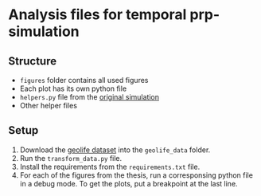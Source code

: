 # Analysis files for temporal prp-simulation

## Structure

- `figures` folder contains all used figures
- Each plot has its own python file
- `helpers.py` file from the [original simulation](https://github.com/MalteBellmann/prp-simulation) 
- Other helper files

## Setup

1. Download the [geolife dataset](https://www.microsoft.com/en-us/download/details.aspx?id=52367&from=https%3A%2F%2Fresearch.microsoft.com%2Fen-us%2Fdownloads%2Fb16d359d-d164-469e-9fd4-daa38f2b2e13%2F) into the `geolife_data` folder.
2. Run the `transform_data.py` file.
3. Install the requirements from the `requirements.txt` file.
4. For each of the figures from the thesis, run a corresponsing python file in a debug mode. To get the plots, put a breakpoint at the last line.